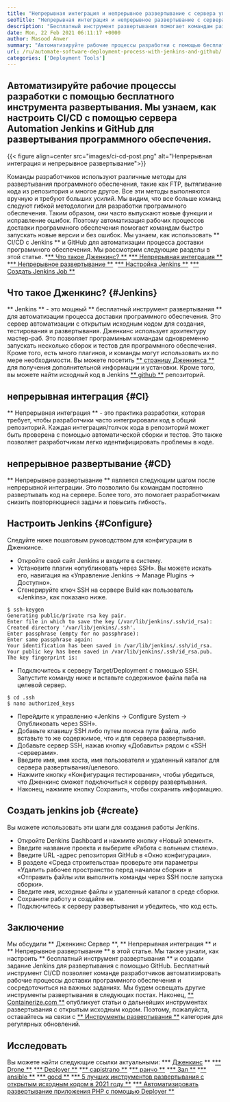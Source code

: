 ```yaml
---
title: "Непрерывная интеграция и непрерывное развертывание с сервера управления источником" 
seoTitle: "Непрерывная интеграция и непрерывное развертывание с сервера управления источником" 
description: "Бесплатный инструмент развертывания помогает командам разработки автоматизировать рабочие процессы доставки программного обеспечения. Быстро построить, тестировать, развернуть программное обеспечение с помощью репозитория Jenkins и GitHub." 
date: Mon, 22 Feb 2021 06:11:17 +0000
author: Masood Anwer
summary: "Автоматизируйте рабочие процессы разработки с помощью бесплатного инструмента развертывания. Мы узнаем, как настроить CI/CD с помощью сервера Automation Jenkins и GitHub для развертывания программного обеспечения." 
url: /ru/automate-software-deployment-process-with-jenkins-and-github/
categories: ['Deployment Tools']
---
```


## Автоматизируйте рабочие процессы разработки с помощью бесплатного инструмента развертывания. Мы узнаем, как настроить CI/CD с помощью сервера Automation Jenkins и GitHub для развертывания программного обеспечения.

{{< figure align=center src="images/ci-cd-post.png" alt="Непрерывная интеграция и непрерывное развертывание">}}

Команды разработчиков используют различные методы для развертывания программного обеспечения, такие как FTP, вытягивание кода из репозитория и многое другое. Все эти методы выполняются вручную и требуют больших усилий. Мы видим, что все больше команд следуют гибкой методологии для разработки программного обеспечения. Таким образом, они часто выпускают новые функции и исправление ошибок. Поэтому автоматизация рабочих процессов доставки программного обеспечения помогает командам быстро запускать новые версии и без ошибок. Мы узнаем, как использовать ** CI/CD с Jenkins ** и GitHub для автоматизации процесса доставки программного обеспечения. Мы рассмотрим следующие разделы в этой статье.
  *[** Что такое Дженкинс? **][1]
  *[** Непрерывная интеграция **][2]
  *[** Непрерывное развертывание **][3]
  *[** Настройка Jenkins **][4]
  *[** Создать Jenkins Job **][5]

## Что такое Дженкинс? {#Jenkins}
** Jenkins ** - это мощный ** бесплатный инструмент развертывания ** для автоматизации процесса доставки программного обеспечения. Это сервер автоматизации с открытым исходным кодом для создания, тестирования и развертывания. Дженкинс использует архитектуру мастер-раб. Это позволяет программным командам одновременно запускать несколько сборок и тестов для программного обеспечения. Кроме того, есть много плагинов, и команды могут использовать их по мере необходимости. Вы можете посетить [** страницу Дженкинса **][6] для получения дополнительной информации и установки. Кроме того, вы можете найти исходный код в Jenkins [** github **][7] репозиторий.

## непрерывная интеграция {#CI}
** Непрерывная интеграция ** - это практика разработки, которая требует, чтобы разработчики часто интегрировали код в общий репозиторий. Каждая интеграция/толчок кода в репозиторий может быть проверена с помощью автоматической сборки и тестов. Это также позволяет разработчикам легко идентифицировать проблемы в коде.

## непрерывное развертывание {#CD}
** Непрерывное развертывание ** является следующим шагом после непрерывной интеграции. Это позволило бы командам постоянно развертывать код на сервере. Более того, это помогает разработчикам снизить повторяющиеся задачи и повысить гибкость.

## Настроить Jenkins {#Configure}
Следуйте ниже пошаговым руководством для конфигурации в Дженкинсе.
  * Откройте свой сайт Jenkins и входите в систему.
  * Установите плагин «опубликовать через SSH». Вы можете искать его, навигация на «Управление Jenkins → Manage Plugins → Доступно».
  * Сгенерируйте ключ SSH на сервере Build как пользователь «Jenkins», как показано ниже.
```
$ ssh-keygen
Generating public/private rsa key pair.
Enter file in which to save the key (/var/lib/jenkins/.ssh/id_rsa):
Created directory '/var/lib/jenkins/.ssh'.
Enter passphrase (empty for no passphrase):
Enter same passphrase again:
Your identification has been saved in /var/lib/jenkins/.ssh/id_rsa.
Your public key has been saved in /var/lib/jenkins/.ssh/id_rsa.pub.
The key fingerprint is:
```
  * Подключитесь к серверу Target/Deployment с помощью SSH. Запустите команду ниже и вставьте содержимое файла паба на целевой сервер.
```
$ cd .ssh
$ nano authorized_keys
```
  * Перейдите к управлению «Jenkins → Configure System → Опубликовать через SSH».
  * Добавьте клавишу SSH либо путем поиска пути файла, либо вставьте то же содержимое, что и для сервера развертывания.
  * Добавьте сервер SSH, нажав кнопку «Добавить» рядом с «SSH -серверами».
  * Введите имя, имя хоста, имя пользователя и удаленный каталог для сервера развертывания/целевого.
  * Нажмите кнопку «Конфигурация тестирования», чтобы убедиться, что Дженкинс сможет подключиться к серверу развертывания.
  * Наконец, нажмите кнопку Сохранить, чтобы сохранить информацию.

## Создать jenkins job {#create}
Вы можете использовать эти шаги для создания работы Jenkins.
  * Откройте Denkins Dashboard и нажмите кнопку «Новый элемент».
  * Введите название проекта и выберите «Работа с вольным стилем».
  * Введите URL -адрес репозитория GitHub в «Окно конфигурации».
  * В разделе «Среда строительства» проверьте эти параметры «Удалить рабочее пространство перед началом сборки» и «Отправить файлы или выполнить команды через SSH после запуска сборки».
  * Введите имя, исходные файлы и удаленный каталог в среде сборки.
  * Сохраните работу и создайте ее.
  * Подключитесь к серверу развертывания и убедитесь, что код есть.

## Заключение
Мы обсудили ** Дженкинс Сервер **, ** Непрерывная интеграция ** и ** Непрерывное развертывание ** в этой статье. Мы также узнали, как настроить ** бесплатный инструмент развертывания ** и создали задание Jenkins для развертывания с помощью GitHub. Бесплатный инструмент CI/CD позволяет команде разработчиков автоматизировать рабочие процессы доставки программного обеспечения и сосредоточиться на важных заданиях. Мы будем освещать другие инструменты развертывания в следующих постах.
Наконец, [** Containerize.com **][8] опубликует статьи о дальнейших инструментах развертывания с открытым исходным кодом. Поэтому, пожалуйста, оставайтесь на связи с [** Инструменты развертывания **][9] категория для регулярных обновлений.

## Исследовать
Вы можете найти следующие ссылки актуальными:
  *** [Дженкинс][6] **
  *[** Drone **][10]
  *[** Deployer **][11]
  *[** capistrano **][12]
  *[** ранчо **][13]
  *[** Зал **][14]
  *[** ansible **][15]
  *[** gocd **][16]
  *[** 5 лучших инструментов развертывания с открытым исходным кодом в 2021 году **][17]
  *[** Автоматизировать развертывание приложения PHP с помощью Deployer **][18]

  
[1]: #Jenkins
[2]: #CI
[3]: #CD
[4]: #Configure
[5]: #Create
[6]: https://products.containerize.com/deployment-tools/jenkins
[7]: https://github.com/jenkinsci/jenkins
[8]: https://containerize.com
[9]: https://blog.containerize.com/category/deployment-tools/
[10]: https://products.containerize.com/deployment-tools/drone/
[11]: https://products.containerize.com/deployment-tools/deployer/
[12]: https://products.containerize.com/deployment-tools/capistrano/
[13]: https://products.containerize.com/deployment-tools/rancher/
[14]: https://products.containerize.com/deployment-tools/concourse/
[15]: https://products.containerize.com/deployment-tools/ansible/
[16]: https://products.containerize.com/deployment-tools/gocd/
[17]: https://blog.containerize.com/deployment-tools/top-5-open-source-deployment-tools-in-the-year-2021/
[18]: https://blog.containerize.com/deployment-tools/automate-php-application-deployment-with-deployer/
